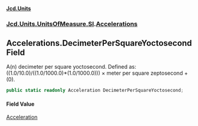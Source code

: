 #### [Jcd.Units](index.md 'index')
### [Jcd.Units.UnitsOfMeasure.SI](Jcd.Units.UnitsOfMeasure.SI.md 'Jcd.Units.UnitsOfMeasure.SI').[Accelerations](Accelerations.md 'Jcd.Units.UnitsOfMeasure.SI.Accelerations')

## Accelerations.DecimeterPerSquareYoctosecond Field

A(n) decimeter per square yoctosecond. Defined as: ((1.0/10.0)/((1.0/1000.0)*(1.0/1000.0))) × meter per square zeptosecond + (0).

```csharp
public static readonly Acceleration DecimeterPerSquareYoctosecond;
```

#### Field Value
[Acceleration](Acceleration.md 'Jcd.Units.UnitTypes.Acceleration')